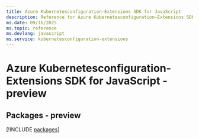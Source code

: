 ```yaml
---
title: Azure Kubernetesconfiguration-Extensions SDK for JavaScript
description: Reference for Azure Kubernetesconfiguration-Extensions SDK for JavaScript
ms.date: 09/16/2025
ms.topic: reference
ms.devlang: javascript
ms.service: kubernetesconfiguration-extensions
---
```

# Azure Kubernetesconfiguration-Extensions SDK for JavaScript - preview
## Packages - preview
[!INCLUDE [packages](kubernetesconfiguration-extensions-index.md)]